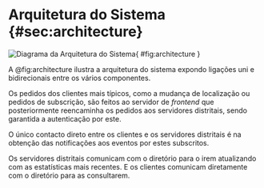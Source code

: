 # Arquitetura do Sistema {#sec:architecture}

![Diagrama da Arquitetura do Sistema](figures/architecture.png){ #fig:architecture }

A @fig:architecture ilustra a arquitetura do sistema expondo ligações uni e
bidirecionais entre os vários componentes.

Os pedidos dos clientes mais típicos, como a mudança de localização ou
pedidos de subscrição, são feitos ao servidor de _frontend_ que
posteriormente reencaminha os pedidos aos servidores distritais, sendo
garantida a autenticação por este.

O único contacto direto entre os clientes e os servidores distritais é na
obtenção das notificações aos eventos por estes subscritos.

Os servidores distritais comunicam com o diretório para o irem atualizando
com as estatísticas mais recentes. E os clientes comunicam diretamente com o
diretório para as consultarem.
